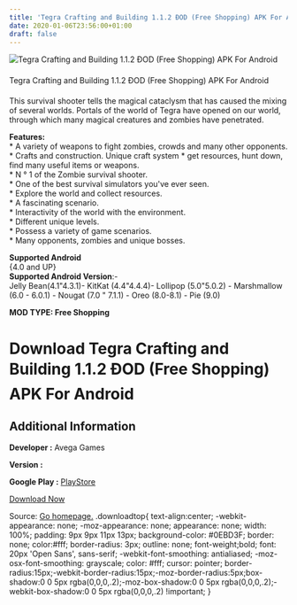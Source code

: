 ```yaml
---
title: 'Tegra Crafting and Building 1.1.2 ÐOD (Free Shopping) APK For Android'
date: 2020-01-06T23:56:00+01:00
draft: false
---
```


![Tegra Crafting and Building 1.1.2 ÐOD (Free Shopping) APK For Android](https://i2.wp.com/apkhome.net/wp-content/uploads/2019/11/Tegra-Crafting-and-Building-1.1.2-ÐOD-Free-Shopping.png "Tegra Crafting and Building 1.1.2 ÐOD (Free Shopping) APK For Android")

  

Tegra Crafting and Building 1.1.2 ÐOD (Free Shopping) APK For Android

This survival shooter tells the magical cataclysm that has caused the mixing of several worlds. Portals of the world of Tegra have opened on our world, through which many magical creatures and zombies have penetrated.

**Features:**  
\* A variety of weapons to fight zombies, crowds and many other opponents.  
\* Crafts and construction. Unique craft system \* get resources, hunt down, find many useful items or weapons.  
\* N ° 1 of the Zombie survival shooter.  
\* One of the best survival simulators you've ever seen.  
\* Explore the world and collect resources.  
\* A fascinating scenario.  
\* Interactivity of the world with the environment.  
\* Different unique levels.  
\* Possess a variety of game scenarios.  
\* Many opponents, zombies and unique bosses.

**Supported Android**  
{4.0 and UP}  
**Supported Android Version**:-  
Jelly Bean(4.1"4.3.1)- KitKat (4.4"4.4.4)- Lollipop (5.0"5.0.2) - Marshmallow (6.0 - 6.0.1) - Nougat (7.0 " 7.1.1) - Oreo (8.0-8.1) - Pie (9.0)

**MOD TYPE: Free Shopping**

Download Tegra Crafting and Building 1.1.2 ÐOD (Free Shopping) APK For Android
===============================================================================

Additional Information
----------------------

**Developer :** Avega Games

**Version :**

**Google Play :** [PlayStore](https://play.google.com/store/apps/details?id=com.avegagames.magic.craft.survival)

  

[Download Now](https://store4app.co/post/tegra-crafting-and-building-1-1-2-od-free-shopping-apk-for-android_1573671958)

  
Source: [Go homepage.](https://store4app.co/post/tegra-crafting-and-building-1-1-2-od-free-shopping-apk-for-android_1573671958) .downloadtop{ text-align:center; -webkit-appearance: none; -moz-appearance: none; appearance: none; width: 100%; padding: 9px 9px 11px 13px; background-color: #0EBD3F; border: none; color:#fff; border-radius: 3px; outline: none; font-weight;bold; font: 20px 'Open Sans', sans-serif; -webkit-font-smoothing: antialiased; -moz-osx-font-smoothing: grayscale; color: #fff; cursor: pointer; border-radius:15px;-webkit-border-radius:15px;-moz-border-radius:5px;box-shadow:0 0 5px rgba(0,0,0,.2);-moz-box-shadow:0 0 5px rgba(0,0,0,.2);-webkit-box-shadow:0 0 5px rgba(0,0,0,.2) !important; }